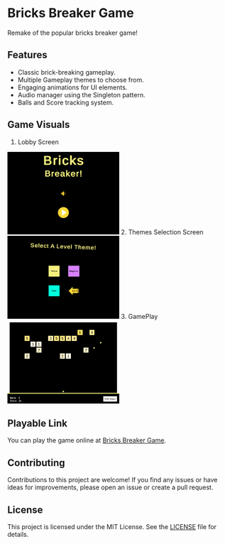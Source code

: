 # Bricks Breaker Game
Remake of the popular bricks breaker game!

## Features

- Classic brick-breaking gameplay.
- Multiple Gameplay themes to choose from.
- Engaging animations for UI elements.
- Audio manager using the Singleton pattern.
- Balls and Score tracking system.

## Game Visuals

1. Lobby Screen
<img src = "https://github.com/CreatorsDevs/BricksBreaker/blob/main/Images/LobbyScreen.PNG" width = 50% height = 50%>
2. Themes Selection Screen
<img src = "https://github.com/CreatorsDevs/BricksBreaker/blob/main/Images/ThemeSelectionScreen.PNG" width = 50% height = 50%>
3. GamePlay
<img src = "https://github.com/CreatorsDevs/BricksBreaker/blob/main/Images/GamePlay.PNG" width = 50% height = 50%>

## Playable Link

You can play the game online at [Bricks Breaker Game](link-to-demo).

## Contributing

Contributions to this project are welcome! If you find any issues or have ideas for improvements, please open an issue or create a pull request.

## License

This project is licensed under the MIT License. See the [LICENSE](LICENSE) file for details.

